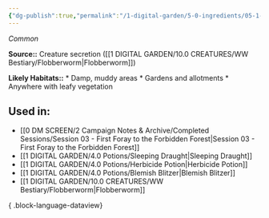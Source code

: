 ```yaml
---
{"dg-publish":true,"permalink":"/1-digital-garden/5-0-ingredients/05-1-creatures/flask-of-flobberworm-mucus/","tags":["ingredient","common"]}
---
```


*Common*

**Source::** Creature secretion ([[1 DIGITAL GARDEN/10.0 CREATURES/WW Bestiary/Flobberworm\|Flobberworm]])

**Likely Habitats::** * Damp, muddy areas * Gardens and allotments * Anywhere with leafy vegetation

## Used in:

- [[0 DM SCREEN/2 Campaign Notes & Archive/Completed Sessions/Session 03 - First Foray to the Forbidden Forest\|Session 03 - First Foray to the Forbidden Forest]]
- [[1 DIGITAL GARDEN/4.0 Potions/Sleeping Draught\|Sleeping Draught]]
- [[1 DIGITAL GARDEN/4.0 Potions/Herbicide Potion\|Herbicide Potion]]
- [[1 DIGITAL GARDEN/4.0 Potions/Blemish Blitzer\|Blemish Blitzer]]
- [[1 DIGITAL GARDEN/10.0 CREATURES/WW Bestiary/Flobberworm\|Flobberworm]]

{ .block-language-dataview}


